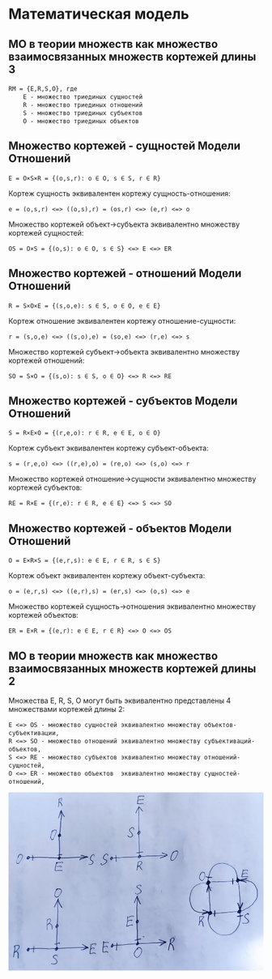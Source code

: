 # Математическая модель

## МО в теории множеств как множество взаимосвязанных множеств кортежей длины 3

    RM = {E,R,S,O}, где
        E - множество триединых сущностей
        R - множество триединых отношений
        S - множество триединых субъектов
        O - множество триединых объектов

## Множество кортежей - сущностей Модели Отношений

    E = O×S×R = {(o,s,r): o ∈ O, s ∈ S, r ∈ R}

Кортеж сущность эквивалентен кортежу сущность-отношения:

    e = (o,s,r) <=> ((o,s),r) = (os,r) <=> (e,r) <=> o

Множество кортежей объект->субъекта эквивалентно множеству кортежей сущностей:

    OS = O×S = {(o,s): o ∈ O, s ∈ S} <=> E <=> ER

## Множество кортежей - отношений Модели Отношений

    R = S×O×E = {(s,o,e): s ∈ S, o ∈ O, e ∈ E}

Кортеж отношение эквивалентен кортежу отношение-сущности:

    r = (s,o,e) <=> ((s,o),e) = (so,e) <=> (r,e) <=> s

Множество кортежей субъект->объекта эквивалентно множеству кортежей отношений:

    SO = S×O = {(s,o): s ∈ S, o ∈ O} <=> R <=> RE

## Множество кортежей - субъектов Модели Отношений

    S = R×E×O = {(r,e,o): r ∈ R, e ∈ E, o ∈ O}

Кортеж субъект эквивалентен кортежу субъект-объекта:

    s = (r,e,o) <=> ((r,e),o) = (re,o) <=> (s,o) <=> r

Множество кортежей отношение->сущности эквивалентно множеству кортежей субъектов:

    RE = R×E = {(r,e): r ∈ R, e ∈ E} <=> S <=> SO

## Множество кортежей - объектов Модели Отношений
    
    O = E×R×S = {(e,r,s): e ∈ E, r ∈ R, s ∈ S}

Кортеж объект эквивалентен кортежу объект-субъекта:

    o = (e,r,s) <=> ((e,r),s) = (er,s) <=> (o,s) <=> e

Множество кортежей сущность->отношения эквивалентно множеству кортежей объектов:

    ER = E×R = {(e,r): e ∈ E, r ∈ R} <=> O <=> OS

## МО в теории множеств как множество взаимосвязанных множеств кортежей длины 2

Множества E, R, S, O могут быть эквивалентно представлены 4 множествами кортежей длины 2:

    E <=> OS - множество сущностей эквивалентно множеству объектов-субъективации,
    R <=> SO - множество отношений эквивалентно множеству субъективаций-объектов,
    S <=> RE - множество субъектов эквивалентно множеству отношений-сущностей,
    O <=> ER - множество объектов  эквивалентно множеству сущностей-отношений,

<img src="set_3_to_2.jpg">